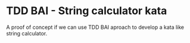 # TDD BAI - String calculator kata

A proof of concept if we can use TDD BAI aproach to develop a kata like string calculator.

